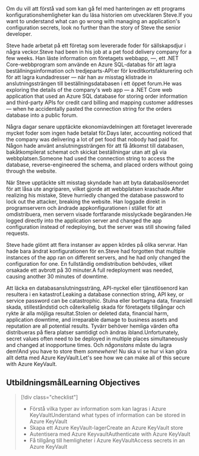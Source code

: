 <span data-ttu-id="b7c8d-101">Om du vill att förstå vad som kan gå fel med hanteringen av ett programs konfigurationshemligheter kan du läsa historien om utvecklaren Steve.</span><span class="sxs-lookup"><span data-stu-id="b7c8d-101">If you want to understand what can go wrong with managing an application's configuration secrets, look no further than the story of Steve the senior developer.</span></span>

<span data-ttu-id="b7c8d-102">Steve hade arbetat på ett företag som levererade foder för sällskapsdjur i några veckor.</span><span class="sxs-lookup"><span data-stu-id="b7c8d-102">Steve had been in his job at a pet food delivery company for a few weeks.</span></span> <span data-ttu-id="b7c8d-103">Han läste information om företagets webbapp, &mdash;, ett .NET Core-webbprogram som använde en Azure SQL-databas för att lagra beställningsinformation och tredjeparts-API:er för kreditkortsfakturering och för att lagra kundadresser &mdash; när han av misstag klistrade in anslutningssträngen till beställningsdatabasen i ett öppet forum.</span><span class="sxs-lookup"><span data-stu-id="b7c8d-103">He was exploring the details of the company's web app &mdash; a .NET Core web application that used an Azure SQL database for storing order information and third-party APIs for credit card billing and mapping customer addresses &mdash; when he accidentally pasted the connection string for the orders database into a public forum.</span></span>

<span data-ttu-id="b7c8d-104">Några dagar senare upptäckte ekonomiavdelningen att företaget levererade mycket foder som ingen hade betalat för.</span><span class="sxs-lookup"><span data-stu-id="b7c8d-104">Days later, accounting noticed that the company was delivering a lot of pet food that nobody had paid for.</span></span> <span data-ttu-id="b7c8d-105">Någon hade använt anslutningssträngen för att få åtkomst till databasen, bakåtkompilerat schemat och skickat beställningar utan att gå via webbplatsen.</span><span class="sxs-lookup"><span data-stu-id="b7c8d-105">Someone had used the connection string to access the database, reverse-engineered the schema, and placed orders without going through the website.</span></span>

<span data-ttu-id="b7c8d-106">När Steve upptäckte sitt misstag skyndade han att byta databaslösenordet för att låsa ute angriparen, vilket gjorde att webbplatsen kraschade.</span><span class="sxs-lookup"><span data-stu-id="b7c8d-106">After realizing his mistake, Steve hurriedly changed the database password to lock out the attacker, breaking the website.</span></span> <span data-ttu-id="b7c8d-107">Han loggade direkt in programservern och ändrade appkonfigurationen i stället för att omdistribuera, men servern visade fortfarande misslyckade begäranden.</span><span class="sxs-lookup"><span data-stu-id="b7c8d-107">He logged directly into the application server and changed the app configuration instead of redeploying, but the server was still showing failed requests.</span></span>

<span data-ttu-id="b7c8d-108">Steve hade glömt att flera instanser av appen kördes på olika servrar. Han hade bara ändrat konfigurationen för en.</span><span class="sxs-lookup"><span data-stu-id="b7c8d-108">Steve had forgotten that multiple instances of the app ran on different servers, and he had only changed the configuration for one.</span></span> <span data-ttu-id="b7c8d-109">En fullständig omdistribution behövdes, vilket orsakade ett avbrott på 30 minuter.</span><span class="sxs-lookup"><span data-stu-id="b7c8d-109">A full redeployment was needed, causing another 30 minutes of downtime.</span></span>

<span data-ttu-id="b7c8d-110">Att läcka en databasanslutningssträng, API-nyckel eller tjänstlösenord kan resultera i en katastrof.</span><span class="sxs-lookup"><span data-stu-id="b7c8d-110">Leaking a database connection string, API key, or service password can be catastrophic.</span></span> <span data-ttu-id="b7c8d-111">Stulna eller borttagna data, finansiell skada, stilleståndstid och oåterkallelig skada för företagets tillgångar och rykte är alla möjliga resultat.</span><span class="sxs-lookup"><span data-stu-id="b7c8d-111">Stolen or deleted data, financial harm, application downtime, and irreparable damage to business assets and reputation are all potential results.</span></span> <span data-ttu-id="b7c8d-112">Tyvärr behöver hemliga värden ofta distribueras på flera platser samtidigt och ändras ibland.</span><span class="sxs-lookup"><span data-stu-id="b7c8d-112">Unfortunately, secret values often need to be deployed in multiple places simultaneously and changed at inopportune times.</span></span> <span data-ttu-id="b7c8d-113">Och *någonstans* måste du lagra dem!</span><span class="sxs-lookup"><span data-stu-id="b7c8d-113">And you have to store them *somewhere*!</span></span> <span data-ttu-id="b7c8d-114">Nu ska vi se hur vi kan göra allt detta med Azure KeyVault.</span><span class="sxs-lookup"><span data-stu-id="b7c8d-114">Let's see how we can make all of this secure with Azure KeyVault.</span></span>

## <a name="learning-objectives"></a><span data-ttu-id="b7c8d-115">Utbildningsmål</span><span class="sxs-lookup"><span data-stu-id="b7c8d-115">Learning Objectives</span></span>
> [!div class="checklist"]
> * <span data-ttu-id="b7c8d-116">Förstå vilka typer av information som kan lagras i Azure KeyVault</span><span class="sxs-lookup"><span data-stu-id="b7c8d-116">Understand what types of information can be stored in Azure KeyVault</span></span>
> * <span data-ttu-id="b7c8d-117">Skapa ett Azure KeyVault-lager</span><span class="sxs-lookup"><span data-stu-id="b7c8d-117">Create an Azure KeyVault store</span></span>
> * <span data-ttu-id="b7c8d-118">Autentisera med Azure Keyvault</span><span class="sxs-lookup"><span data-stu-id="b7c8d-118">Authenticate with Azure KeyVault</span></span>
> * <span data-ttu-id="b7c8d-119">Få tillgång till hemligheter i Azure KeyVault</span><span class="sxs-lookup"><span data-stu-id="b7c8d-119">Access secrets in an Azure KeyVault</span></span>